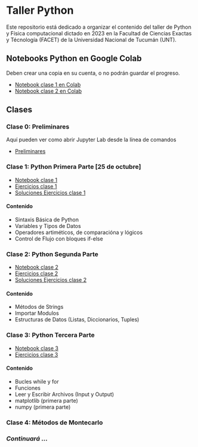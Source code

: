# Taller Python

Este repositorio está dedicado a organizar el contenido del taller de Python y Física computacional dictado en 2023 en la Facultad de Ciencias Exactas y Técnología (FACET) de la Universidad Nacional de Tucumán (UNT).

## Notebooks Python en Google Colab

Deben crear una copia en su cuenta, o no podrán guardar el progreso.

* [Notebook clase 1 en Colab](https://drive.google.com/file/d/1Dwx3rYvg8q10CG3b7c8CdKC01Pqo5BuY/view?usp=sharing)
* [Notebook clase 2 en Colab](https://drive.google.com/file/d/1B1hFdMAFkJo248XyiSRc8jDG94aAl0PZ/view?usp=sharing)
## Clases

### Clase 0: Preliminares

Aquí pueden ver como abrir Jupyter Lab desde la línea de comandos

* [Preliminares](clases/clase00/README.md)

### Clase 1: Python Primera Parte [25 de octubre]

* [Notebook clase 1](clases/clase01-sep25/Python_clase_1.ipynb)
* [Ejercicios clase 1](clases/clase01-sep25/ejercicios/ejercicios-clase-01.ipynb)
* [Soluciones Ejercicios clase 1](clases/clase01-sep25/ejercicios/soluciones-ejercicios-01.ipynb)
#### Contenido

* Sintaxis Básica de Python
* Variables y Tipos de Datos
* Operadores artiméticos, de comparacióna y lógicos
* Control de Flujo con bloques if-else
  

### Clase 2: Python Segunda Parte

* [Notebook clase 2](clases/clase02-oct02/Python_clase_2.ipynb)
* [Ejercicios clase 2](clases/clase02-oct02/ejercicios/ejercicios-clase-02.ipynb)
* [Soluciones Ejercicios clase 2](clases/clase02-oct02/ejercicios/soliciones-ejercicios-clase-02.ipynb)
#### Contenido

* Métodos de Strings
* Importar Modulos
* Estructuras de Datos (Listas, Diccionarios, Tuples)

### Clase 3: Python Tercera Parte

* [Notebook clase 3](clases/clase03-oct09/Python_clase_3.ipynb)
* [Ejercicios clase 3](clases/clase03-oct09/ejercicios/ejercicios-clase-03.ipynb)

#### Contenido
* Bucles while y for
* Funciones
* Leer y Escribir Archivos (Input y Output)
* matplotlib (primera parte)
* numpy (primera parte)


### Clase 4: Métodos de Montecarlo
### _Continuará_ ...


